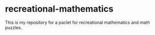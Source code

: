 # recreational-mathematics
This is my repository for a paclet for recreational mathematics and math puzzles.
